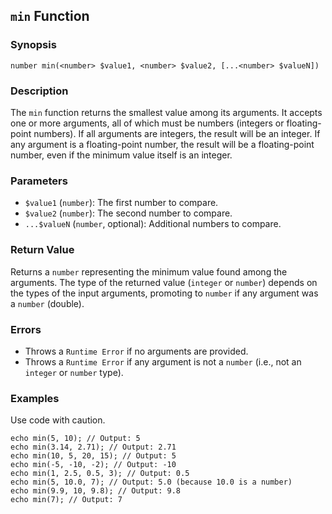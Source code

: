 ## `min` Function

### Synopsis

`number min(<number> $value1, <number> $value2, [...<number> $valueN])`

### Description

The `min` function returns the smallest value among its arguments.
It accepts one or more arguments, all of which must be numbers (integers or floating-point numbers).
If all arguments are integers, the result will be an integer. If any argument is a floating-point number, the result will be a floating-point number, even if the minimum value itself is an integer.

### Parameters

*   `$value1` (`number`): The first number to compare.
*   `$value2` (`number`): The second number to compare.
*   `...$valueN` (`number`, optional): Additional numbers to compare.

### Return Value

Returns a `number` representing the minimum value found among the arguments. The type of the returned value (`integer` or `number`) depends on the types of the input arguments, promoting to `number` if any argument was a `number` (double).

### Errors

*   Throws a `Runtime Error` if no arguments are provided.
*   Throws a `Runtime Error` if any argument is not a `number` (i.e., not an `integer` or `number` type).

### Examples
Use code with caution.
```
echo min(5, 10); // Output: 5
echo min(3.14, 2.71); // Output: 2.71
echo min(10, 5, 20, 15); // Output: 5
echo min(-5, -10, -2); // Output: -10
echo min(1, 2.5, 0.5, 3); // Output: 0.5
echo min(5, 10.0, 7); // Output: 5.0 (because 10.0 is a number)
echo min(9.9, 10, 9.8); // Output: 9.8
echo min(7); // Output: 7
```
